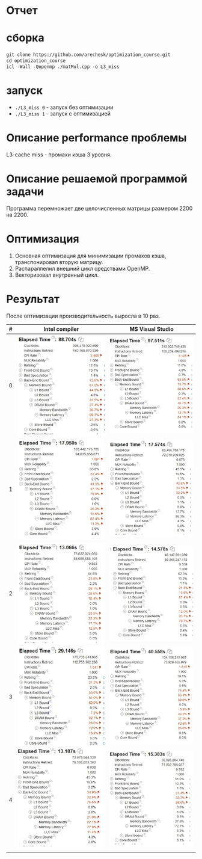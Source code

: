 # Отчет

# сборка
```
git clone https://github.com/arechesk/optimization_course.git
cd optimization_course
icl -Wall -Qopenmp ./matMul.cpp -o L3_miss

```

# запуск
- ```./L3_miss 0``` - запуск без оптимизации
- ```./L3_miss 1``` - запуск с оптимизацией 

# Описание performance проблемы
L3-cache miss - промахи кэша 3 уровня.

# Описание решаемой программой задачи
Программа перемножает две целочисленных матрицы размером 2200 на 2200.

# Оптимизация
1. Основная оптимизация для минимизации промахов кэша, транспонировал вторую матрицу.
2. Распараллелил внешний цикл средствами OpenMP.
3. Векторизовал внутренный цикл.

# Результат
После оптимизации производительность выросла в 10 раз.

|#|**Intel compiler**|**MS Visual Studio**|
|--|--|--|
|0|![](./img/0.jpg)| ![](./img/0vs.jpg)|
|1|![](./img/1.jpg)| ![](./img/1vs.jpg)|
|2|![](./img/2.jpg)| ![](./img/2vs.jpg)|
|3|![](./img/3.jpg)| ![](./img/3vs.jpg)|
|4|![](./img/4.jpg)| ![](./img/4vs.jpg)|

